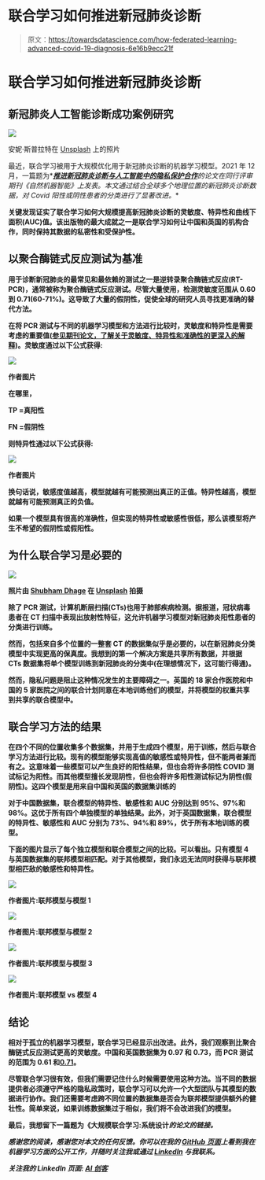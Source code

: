 # 联合学习如何推进新冠肺炎诊断

> 原文：<https://towardsdatascience.com/how-federated-learning-advanced-covid-19-diagnosis-6e16b9ecc21f>

# 联合学习如何推进新冠肺炎诊断

## 新冠肺炎人工智能诊断成功案例研究

![](img/1f28adbd8300a7ab65e4033bbb2851a2.png)

安妮·斯普拉特在 [Unsplash](https://unsplash.com?utm_source=medium&utm_medium=referral) 上的照片

最近，联合学习被用于大规模优化用于新冠肺炎诊断的机器学习模型。2021 年 12 月，一篇题为*[***推进新冠肺炎诊断与人工智能中的隐私保护合作***](https://www.nature.com/articles/s42256-021-00421-z)*的论文在同行评审期刊《自然机器智能》上发表。本文通过结合全球多个地理位置的新冠肺炎诊断数据，对 Covid 阳性或阴性患者的分类进行了显著改进。**

**关键发现证实了联合学习如何大规模提高新冠肺炎诊断的灵敏度、特异性和曲线下面积(AUC)值。该出版物的最大成就之一是联合学习如何让中国和英国的机构合作，同时保持其数据的私密性和受保护性。**

## **以聚合酶链式反应测试为基准**

**用于诊断新冠肺炎的最常见和最依赖的测试之一是逆转录聚合酶链式反应(RT-PCR)，通常被称为聚合酶链式反应测试。尽管大量使用，检测灵敏度范围从 **0.60 到 0.71(60-71%)**。这导致了大量的假阴性，促使全球的研究人员寻找更准确的替代方法。**

**在将 PCR 测试与不同的机器学习模型和方法进行比较时，灵敏度和特异性是需要考虑的重要值([参见期刊论文，了解关于灵敏度、特异性和准确性的更深入的解释](https://www.ncbi.nlm.nih.gov/pmc/articles/PMC4614595/))。灵敏度通过以下公式获得:**

**![](img/b2d471540c8bd93d19c751e95d4c30c5.png)**

**作者图片**

**在哪里，**

**TP =真阳性**

**FN =假阴性**

**则特异性通过以下公式获得:**

**![](img/48670855b938509018255e7d4239a7cf.png)**

**作者图片**

**换句话说，敏感度值越高，模型就越有可能预测出真正的正值。特异性越高，模型就越有可能预测真正的负值。**

**如果一个模型具有很高的准确性，但实现的特异性或敏感性很低，那么该模型将产生不希望的假阴性或假阳性。**

## **为什么联合学习是必要的**

**![](img/243c97d089b60118fd8c25d1627af37c.png)**

**照片由 [Shubham Dhage](https://unsplash.com/@theshubhamdhage?utm_source=medium&utm_medium=referral) 在 [Unsplash](https://unsplash.com?utm_source=medium&utm_medium=referral) 拍摄**

**除了 PCR 测试，计算机断层扫描(CTs)也用于肺部疾病检测。据报道，冠状病毒患者在 CT 扫描中表现出放射性特征，这允许机器学习模型对新冠肺炎阳性患者的分类进行训练。**

**然而，包括来自多个位置的一整套 CT 的数据集似乎是必要的，以在新冠肺炎分类模型中实现更高的保真度。我想到的第一个解决方案是共享所有数据，并根据 CTs 数据集将单个模型训练到新冠肺炎的分类中(在理想情况下，这可能行得通)。**

**然而，隐私问题是阻止这种情况发生的主要障碍之一。英国的 18 家合作医院和中国的 5 家医院之间的联合计划同意在本地训练他们的模型，并将模型的权重共享到共享的联合模型中。**

## **联合学习方法的结果**

**在四个不同的位置收集多个数据集，并用于生成四个模型，用于训练，然后与联合学习方法进行比较。现有的模型能够实现高值的敏感性或特异性，但不能两者兼而有之。这意味着一些模型可以产生良好的阳性结果，但也会将许多阴性 COVID 测试标记为阳性。而其他模型擅长发现阴性，但也会将许多阳性测试标记为阴性(假阴性)。这四个模型是用来自中国和英国的数据集训练的**

**对于中国数据集，联合模型的特异性、敏感性和 AUC 分别达到 95%、97%和 98%。这优于所有四个单独模型的单独结果。此外，对于英国数据集，联合模型的特异性、敏感性和 AUC 分别为 73%、94%和 89%，优于所有本地训练的模型。**

**下面的图片显示了每个独立模型和联合模型之间的比较。可以看出。只有模型 4 与英国数据集的联邦模型相匹配。对于其他模型，我们永远无法同时获得与联邦模型相匹敌的敏感性和特异性。**

**![](img/fb0c5ab79111bfdd39fa23b16bb5027a.png)**

**作者图片:联邦模型与模型 1**

**![](img/dcb720454bca408edcb3735ce632f9d5.png)**

**作者图片:联邦模型与模型 2**

**![](img/447afc160dfe51c81f970450a39a51d8.png)**

**作者图片:联邦模型与模型 3**

**![](img/ed5173eb6dd315715fb74723e4ca4125.png)**

**作者图片:联邦模型 vs 模型 4**

## **结论**

**相对于孤立的机器学习模型，联合学习已经显示出改进。此外，我们观察到比聚合酶链式反应测试更高的灵敏度。中国和英国数据集为 0.97 和 0.73，而 PCR 测试的范围为 0.61 和[0.71](https://pubs.rsna.org/doi/pdf/10.1148/radiol.2020200432)。**

**尽管联合学习很有效，但我们需要记住什么时候需要使用这种方法。当不同的数据提供者必须遵守严格的隐私政策时，联合学习可以允许一个大型团队与其模型的数据进行协作。我们还需要考虑跨不同位置的数据集是否会为联邦模型提供额外的健壮性。简单来说，如果训练数据集过于相似，我们将不会改进我们的模型。**

**最后，我想留下一篇题为《大规模联合学习:系统设计*的论文的链接。***

***感谢您的阅读，感谢您对本文的任何反馈。你可以在我的 [GitHub 页面](https://github.com/manuelsilverio)上看到我在机器学习方面的公开工作，并随时关注我或通过 [LinkedIn](https://www.linkedin.com/in/manuelsilverio/) 与我联系。***

***关注我的 LinkedIn 页面: [AI 创客](https://www.linkedin.com/company/ai-makers)***